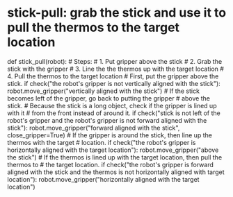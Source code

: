 

# stick-pull: grab the stick and use it to pull the thermos to the target location
def stick_pull(robot):
    # Steps:
    #  1. Put gripper above the stick
    #  2. Grab the stick with the gripper
    #  3. Line the the thermos up with the target location
    #  4. Pull the thermos to the target location
    # First, put the gripper above the stick.
    if check("the robot's gripper is not vertically aligned with the stick"):
        robot.move_gripper("vertically aligned with the stick")
    # If the stick becomes left of the gripper, go back to putting the gripper
    # above the stick.
    # Because the stick is a long object, check if the gripper is lined up with it
    # from the front instead of around it.
    if check("stick is not left of the robot's gripper and the robot's gripper is not forward aligned with the stick"):
        robot.move_gripper("forward aligned with the stick", close_gripper=True)
    # If the gripper is around the stick, then line up the thermos with the target
    # location.
    if check("the robot's gripper is horizontally aligned with the target location"):
        robot.move_gripper("above the stick")
    # If the thermos is lined up with the target location, then pull the thermos to
    # the target location.
    if check("the robot's gripper is forward aligned with the stick and the thermos is not horizontally aligned with target location"):
        robot.move_gripper("horizontally aligned with the target location")